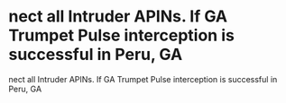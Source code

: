 # nect all Intruder APINs. If GA Trumpet Pulse interception is successful in Peru, GA

nect all Intruder APINs. If GA Trumpet Pulse interception is successful in Peru, GA